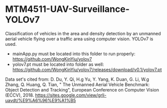# MTM4511-UAV-Surveillance-YOLOv7
Classification of vehicles in the area and density detection by an unmanned aerial vehicle flying over a traffic area using computer vision. YOLOv7 is used.

- mainApp.py must be located into this folder to run properly: https://github.com/WongKinYiu/yolov7
- yolov7.pt must be located into folder as well: https://github.com/WongKinYiu/yolov7/releases/download/v0.1/yolov7.pt

Data set's cited from: D. Du, Y. Qi, H.g Yu, Y. Yang, K. Duan, G. Li, W.g Zhang, Q. Huang, Q. Tian, " The Unmanned Aerial Vehicle Benchmark: Object Detection and Tracking", European Conference on Computer Vision (ECCV), 2018. https://sites.google.com/view/grli-uavdt/%E9%A6%96%E9%A1%B5
